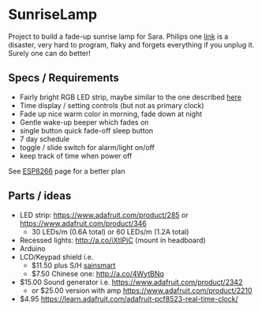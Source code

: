 # SunriseLamp
Project to build a fade-up sunrise lamp for Sara.  Philips one [link](https://www.amazon.com/gp/product/B00F0W1RIW/ref=oh_aui_detailpage_o01_s00?ie=UTF8&psc=1) is a disaster, very hard to program, flaky and forgets everything if you unplug it.  Surely one can do better!

## Specs / Requirements

 * Fairly bright RGB LED strip, maybe similar to the one described [here](https://www.nycresistor.com/2012/09/16/sunrise-lamp-alarm-clock/)
 * Time display / setting controls (but not as primary clock)
 * Fade up nice warm color in morning, fade down at night
 * Gentle wake-up beeper which fades on
 * single button quick fade-off sleep button
 * 7 day schedule
 * toggle / slide switch for alarm/light on/off
 * keep track of time when power off

See [ESP8266](ESP8266.md) page for a better plan

## Parts / ideas

 * LED strip: https://www.adafruit.com/product/285 or https://www.adafruit.com/product/346
   * 30 LEDs/m (0.6A total) or 60 LEDs/m (1.2A total)
 * Recessed lights: http://a.co/iXtIPjC (mount in headboard)
 * Arduino
 * LCD/Keypad shield i.e.
   * $11.50 plus S/H [sainsmart](https://www.sainsmart.com/products/lcd-keypad-shield-for-arduino-duemilanove-uno-mega2560-mega1280)
   * $7.50 Chinese one: http://a.co/4WytBNq
 * $15.00 Sound generator i.e. https://www.adafruit.com/product/2342
   * or $25.00 version with amp https://www.adafruit.com/product/2210
 * $4.95 https://learn.adafruit.com/adafruit-pcf8523-real-time-clock/


